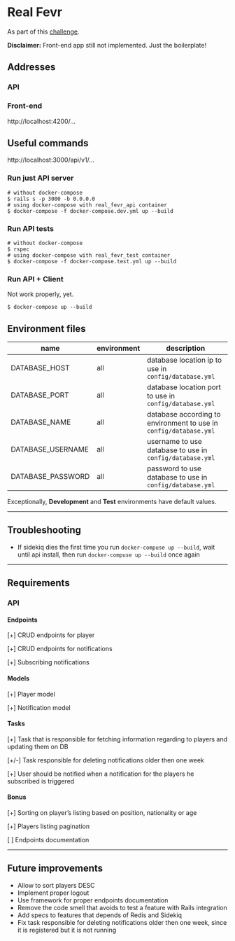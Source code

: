 # Real Fevr

As part of this [challenge](https://realfevr.github.io/challenge/).

**Disclaimer:** Front-end app still not implemented. Just the boilerplate!

## Addresses

### API

### Front-end

http://localhost:4200/...

## Useful commands

http://localhost:3000/api/v1/...

### Run just API server

```shell
# without docker-compose
$ rails s -p 3000 -b 0.0.0.0
# using docker-compose with real_fevr_api container
$ docker-compose -f docker-compose.dev.yml up --build
```

### Run API tests

```shell
# without docker-compose
$ rspec
# using docker-compose with real_fevr_test container
$ docker-compose -f docker-compose.test.yml up --build
```

### Run API + Client

Not work properly, yet.

```shell
$ docker-compose up --build
```

## Environment files

| name              | environment | description                                                       |
| ----------------- | ----------- | ----------------------------------------------------------------- |
| DATABASE_HOST     | all         | database location ip to use in `config/database.yml`              |
| DATABASE_PORT     | all         | database location port to use in `config/database.yml`            |
| DATABASE_NAME     | all         | database according to environment to use in `config/database.yml` |
| DATABASE_USERNAME | all         | username to use database to use in `config/database.yml`          |
| DATABASE_PASSWORD | all         | password to use database to use in `config/database.yml`          |

Exceptionally, **Development** and **Test** environments have default values.

---

## Troubleshooting

- If sidekiq dies the first time you run `docker-compuse up --build`, wait until api install, then run `docker-compuse up --build` once again

---

## Requirements

### API

#### Endpoints

[+] CRUD endpoints for player

[+] CRUD endpoints for notifications

[+] Subscribing notifications

#### Models

[+] Player model

[+] Notification model

#### Tasks

[+] Task that is responsible for fetching information regarding to players and updating them on DB

[+/-] Task responsible for deleting notifications older then one week

[+] User should be notified when a notification for the players he subscribed is triggered

#### Bonus

[+] Sorting on player’s listing based on position, nationality or age

[+] Players listing pagination

[ ] Endpoints documentation

---

## Future improvements

- Allow to sort players DESC
- Implement proper logout
- Use framework for proper endpoints documentation
- Remove the code smell that avoids to test a feature with Rails integration
- Add specs to features that depends of Redis and Sidekiq
- Fix task responsible for deleting notifications older then one week, since it is registered but it is not running
